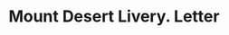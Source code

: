 ---
doi: 10.7916/D8QN7JT4
date_other: '1890'
date_other_textual: 1890-1899
form: correspondence
genre:
- Letters (correspondence)
name:
- Mount Desert Livery
object_in_context_url: https://biggert.cul.columbia.edu/items/view/ave_biggert_00581
subject_hierarchical_geographic:
- Bar Harbor, Maine, United States
subject_name:
- Mount Desert Livery
title: Mount Desert Livery. Letter
sort_title: Mount Desert Livery. Letter
call_number: ave_biggert_00581
coordinates:
- 44.38583333333333,-68.20944444444444
pid: ave_biggert_00581
identifiers: ave_biggert_00581
thumbnail: https://derivativo-1.library.columbia.edu/iiif/2/ldpd:343518/full/!256,256/0/native.jpg
permalink: /biggert/ave_biggert_00581/
layout: iiif-image-page
---